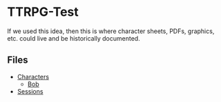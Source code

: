 # TTRPG-Test

If we used this idea, then this is where character sheets, PDFs, graphics, etc. could live and be historically documented.

## Files
* [Characters](./Characters)
  * [Bob](./Characters/Bob.md) 
* [Sessions](./Sessions)
